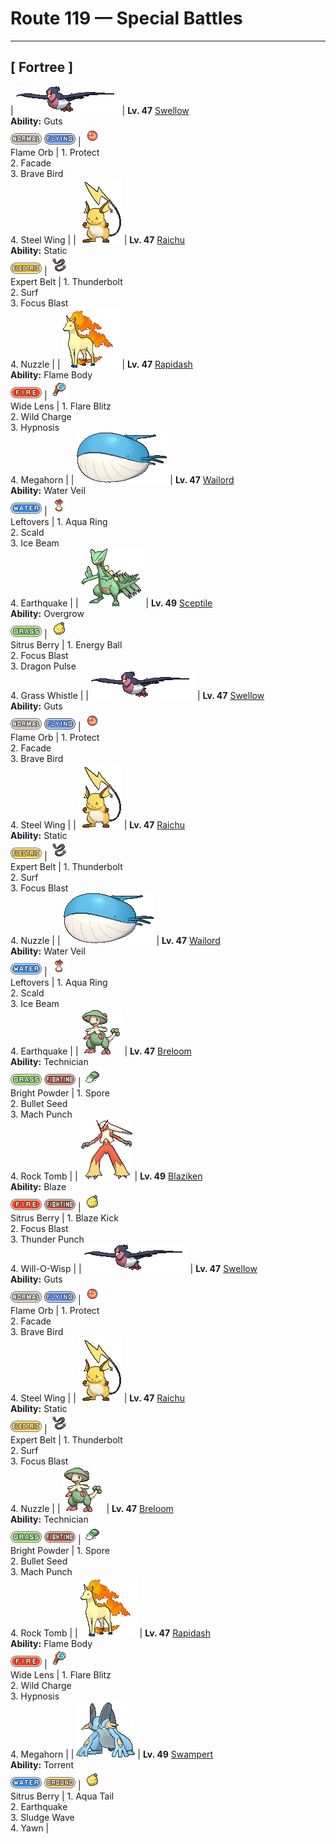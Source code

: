 # Route 119 — Special Battles

---

## [ Fortree ]

| ![Swellow](../../assets/sprites/swellow/front.gif "Swellow: Swellow is very conscientious about the upkeep of its glossy wings. Once two Swellow are gathered, they diligently take care of cleaning each other’s wings.") | **Lv. 47** [Swellow](../../pokemon/swellow.md)<br>**Ability:** <span class="tooltip" title="Boosts the Attack stat if the Pokémon has a status condition.">Guts</span><br>![normal](../../assets/types/normal.png) ![flying](../../assets/types/flying.png) | ![Flame Orb](../../assets/items/flame_orb.png "Flame Orb")<br><span class="tooltip" title="Held: Burns the holder at the end of each turn.">Flame Orb</span> | 1. <span class="tooltip" title="It enables the user to evade all attacks. Its chance of failing rises if it is used in succession.">Protect</span><br>2. <span class="tooltip" title="An attack move that doubles its power if the user is poisoned, paralyzed, or has a burn.">Facade</span><br>3. <span class="tooltip" title="The user tucks in its wings and charges from a low altitude. The user also takes serious damage.">Brave Bird</span><br>4. <span class="tooltip" title="The foe is hit with wings of steel. It may also raise the user’s Defense stat. ">Steel Wing</span> |
| ![Raichu](../../assets/sprites/raichu/front.gif "Raichu: This Pokémon exudes a weak electrical charge from all over its body that makes it take on a slight glow in darkness. Raichu plants its tail in the ground to discharge electricity.") | **Lv. 47** [Raichu](../../pokemon/raichu.md)<br>**Ability:** <span class="tooltip" title="Contact with the Pokémon may cause paralysis.">Static</span><br>![electric](../../assets/types/electric.png) | ![Expert Belt](../../assets/items/expert_belt.png "Expert Belt")<br><span class="tooltip" title="Held: When the holder hits with a super-effective move, its power is raised by 20%.">Expert Belt</span> | 1. <span class="tooltip" title="A strong electric blast is loosed at the foe. It may also leave the foe paralyzed.">Thunderbolt</span><br>2. <span class="tooltip" title="It swamps the entire battlefield with a giant wave. It can also be used for crossing water.">Surf</span><br>3. <span class="tooltip" title="The user heightens its mental focus and unleashes its power. It may also lower the target’s Sp. Def.">Focus Blast</span><br>4. <span class="tooltip" title="Inflicts regular damage.  Has a 100% chance to paralyze the target.">Nuzzle</span> |
| ![Rapidash](../../assets/sprites/rapidash/front.gif "Rapidash: Rapidash usually can be seen casually cantering in the fields and plains. However, when this Pokémon turns serious, its fiery manes flare and blaze as it gallops its way up to 150 mph.") | **Lv. 47** [Rapidash](../../pokemon/rapidash.md)<br>**Ability:** <span class="tooltip" title="Contact with the Pokémon may burn the attacker.">Flame Body</span><br>![fire](../../assets/types/fire.png) | ![Wide Lens](../../assets/items/wide_lens.png "Wide Lens")<br><span class="tooltip" title="Held: Increases the accuracy of any move the holder uses by 10% (multiplied; i.e. 70% accuracy is increased to 77%).">Wide Lens</span> | 1. <span class="tooltip" title="The user cloaks itself in fire and charges at the foe. The user sustains serious damage, too.">Flare Blitz</span><br>2. <span class="tooltip" title="Inflicts regular damage.  User takes 1/4 the damage it inflicts in recoil.">Wild Charge</span><br>3. <span class="tooltip" title="The user employs hypnotic suggestion to make the target fall into a deep sleep.">Hypnosis</span><br>4. <span class="tooltip" title="Utilizing its tough and impressive horn, the user rams into the foe  with no letup. ">Megahorn</span> |
| ![Wailord](../../assets/sprites/wailord/front.gif "Wailord: When chasing prey, Wailord herds them by leaping out of the water and making a humongous splash. It is breathtaking to see this Pokémon leaping out of the sea with others in its pod.") | **Lv. 47** [Wailord](../../pokemon/wailord.md)<br>**Ability:** <span class="tooltip" title="Prevents the Pokémon from getting a burn.">Water Veil</span><br>![water](../../assets/types/water.png) | ![Leftovers](../../assets/items/leftovers.png "Leftovers")<br><span class="tooltip" title="Held: Heals the holder by 1/16 its max HP at the end of each turn.">Leftovers</span> | 1. <span class="tooltip" title="The user envelops itself in a veil made of water. It regains some HP on every turn.">Aqua Ring</span><br>2. <span class="tooltip" title="Inflicts regular damage.  Has a 30% chance to burn the target.">Scald</span><br>3. <span class="tooltip" title="The foe is struck with an icy-cold beam of energy. It may also freeze the target solid.">Ice Beam</span><br>4. <span class="tooltip" title="The user sets off an earthquake that hits all the Pokémon in the battle. ">Earthquake</span> |
| ![Sceptile](../../assets/sprites/sceptile/front.gif "Sceptile: Sceptile has seeds growing on its back. They are said to be bursting with nutrients that revitalize trees. This Pokémon raises the trees in a forest with loving care.") | **Lv. 49** [Sceptile](../../pokemon/sceptile.md)<br>**Ability:** <span class="tooltip" title="Powers up Grass-type moves when the Pokémon is in trouble.">Overgrow</span><br>![grass](../../assets/types/grass.png) | ![Sitrus Berry](../../assets/items/sitrus_berry.png "Sitrus Berry")<br><span class="tooltip" title="Held in battle :   When the holder has 1/2 its max HP remaining or less, it consumes this item to restore 1/4 its max HP.  Used on a party Pokémon :   Restores 1/4 the Pokémon's max HP.">Sitrus Berry</span> | 1. <span class="tooltip" title="The user draws power from nature and fires it at the foe. It may also lower the target’s Sp. Def.">Energy Ball</span><br>2. <span class="tooltip" title="The user heightens its mental focus and unleashes its power. It may also lower the target’s Sp. Def.">Focus Blast</span><br>3. <span class="tooltip" title="The foe is attacked with a shock wave generated by the user’s gaping mouth. ">Dragon Pulse</span><br>4. <span class="tooltip" title="The user plays a pleasant melody that lulls the foe into a deep sleep. ">Grass Whistle</span> |
| ![Swellow](../../assets/sprites/swellow/front.gif "Swellow: Swellow is very conscientious about the upkeep of its glossy wings. Once two Swellow are gathered, they diligently take care of cleaning each other’s wings.") | **Lv. 47** [Swellow](../../pokemon/swellow.md)<br>**Ability:** <span class="tooltip" title="Boosts the Attack stat if the Pokémon has a status condition.">Guts</span><br>![normal](../../assets/types/normal.png) ![flying](../../assets/types/flying.png) | ![Flame Orb](../../assets/items/flame_orb.png "Flame Orb")<br><span class="tooltip" title="Held: Burns the holder at the end of each turn.">Flame Orb</span> | 1. <span class="tooltip" title="It enables the user to evade all attacks. Its chance of failing rises if it is used in succession.">Protect</span><br>2. <span class="tooltip" title="An attack move that doubles its power if the user is poisoned, paralyzed, or has a burn.">Facade</span><br>3. <span class="tooltip" title="The user tucks in its wings and charges from a low altitude. The user also takes serious damage.">Brave Bird</span><br>4. <span class="tooltip" title="The foe is hit with wings of steel. It may also raise the user’s Defense stat. ">Steel Wing</span> |
| ![Raichu](../../assets/sprites/raichu/front.gif "Raichu: This Pokémon exudes a weak electrical charge from all over its body that makes it take on a slight glow in darkness. Raichu plants its tail in the ground to discharge electricity.") | **Lv. 47** [Raichu](../../pokemon/raichu.md)<br>**Ability:** <span class="tooltip" title="Contact with the Pokémon may cause paralysis.">Static</span><br>![electric](../../assets/types/electric.png) | ![Expert Belt](../../assets/items/expert_belt.png "Expert Belt")<br><span class="tooltip" title="Held: When the holder hits with a super-effective move, its power is raised by 20%.">Expert Belt</span> | 1. <span class="tooltip" title="A strong electric blast is loosed at the foe. It may also leave the foe paralyzed.">Thunderbolt</span><br>2. <span class="tooltip" title="It swamps the entire battlefield with a giant wave. It can also be used for crossing water.">Surf</span><br>3. <span class="tooltip" title="The user heightens its mental focus and unleashes its power. It may also lower the target’s Sp. Def.">Focus Blast</span><br>4. <span class="tooltip" title="Inflicts regular damage.  Has a 100% chance to paralyze the target.">Nuzzle</span> |
| ![Wailord](../../assets/sprites/wailord/front.gif "Wailord: When chasing prey, Wailord herds them by leaping out of the water and making a humongous splash. It is breathtaking to see this Pokémon leaping out of the sea with others in its pod.") | **Lv. 47** [Wailord](../../pokemon/wailord.md)<br>**Ability:** <span class="tooltip" title="Prevents the Pokémon from getting a burn.">Water Veil</span><br>![water](../../assets/types/water.png) | ![Leftovers](../../assets/items/leftovers.png "Leftovers")<br><span class="tooltip" title="Held: Heals the holder by 1/16 its max HP at the end of each turn.">Leftovers</span> | 1. <span class="tooltip" title="The user envelops itself in a veil made of water. It regains some HP on every turn.">Aqua Ring</span><br>2. <span class="tooltip" title="Inflicts regular damage.  Has a 30% chance to burn the target.">Scald</span><br>3. <span class="tooltip" title="The foe is struck with an icy-cold beam of energy. It may also freeze the target solid.">Ice Beam</span><br>4. <span class="tooltip" title="The user sets off an earthquake that hits all the Pokémon in the battle. ">Earthquake</span> |
| ![Breloom](../../assets/sprites/breloom/front.gif "Breloom: The seeds ringing Breloom’s tail are made of hardened toxic spores. It is horrible to eat the seeds. Just taking a bite of this Pokémon’s seed will cause your stomach to rumble.") | **Lv. 47** [Breloom](../../pokemon/breloom.md)<br>**Ability:** <span class="tooltip" title="Powers up the Pokémon’s weaker moves.">Technician</span><br>![grass](../../assets/types/grass.png) ![fighting](../../assets/types/fighting.png) | ![Bright Powder](../../assets/items/bright_powder.png "Bright Powder")<br><span class="tooltip" title="Held in battle :   Moves targeting the holder have 0.9× chance to hit.">Bright Powder</span> | 1. <span class="tooltip" title="The user scatters bursts of spores that induce sleep.  ">Spore</span><br>2. <span class="tooltip" title="The user forcefully shoots seeds at the foe. Two to five seeds are shot in rapid succession.">Bullet Seed</span><br>3. <span class="tooltip" title="The user throws a punch at blinding speed. It is certain to strike first.">Mach Punch</span><br>4. <span class="tooltip" title="Boulders are hurled at the foe. It also lowers the foe’s Speed by preventing its movement.">Rock Tomb</span> |
| ![Blaziken](../../assets/sprites/blaziken/front.gif "Blaziken: Blaziken has incredibly strong legs—it can easily clear a 30-story building in one leap. This Pokémon’s blazing punches leave its foes scorched and blackened.") | **Lv. 49** [Blaziken](../../pokemon/blaziken.md)<br>**Ability:** <span class="tooltip" title="Powers up Fire-type moves when the Pokémon is in trouble.">Blaze</span><br>![fire](../../assets/types/fire.png) ![fighting](../../assets/types/fighting.png) | ![Sitrus Berry](../../assets/items/sitrus_berry.png "Sitrus Berry")<br><span class="tooltip" title="Held in battle :   When the holder has 1/2 its max HP remaining or less, it consumes this item to restore 1/4 its max HP.  Used on a party Pokémon :   Restores 1/4 the Pokémon's max HP.">Sitrus Berry</span> | 1. <span class="tooltip" title="The user launches a kick with a high critical-hit ratio. It may also leave the target with a burn.">Blaze Kick</span><br>2. <span class="tooltip" title="The user heightens its mental focus and unleashes its power. It may also lower the target’s Sp. Def.">Focus Blast</span><br>3. <span class="tooltip" title="The foe is punched with an electrified fist. It may leave the target with paralysis.">Thunder Punch</span><br>4. <span class="tooltip" title="The user shoots a sinister, bluish white flame at the foe to inflict a burn. ">Will-O-Wisp</span> |
| ![Swellow](../../assets/sprites/swellow/front.gif "Swellow: Swellow is very conscientious about the upkeep of its glossy wings. Once two Swellow are gathered, they diligently take care of cleaning each other’s wings.") | **Lv. 47** [Swellow](../../pokemon/swellow.md)<br>**Ability:** <span class="tooltip" title="Boosts the Attack stat if the Pokémon has a status condition.">Guts</span><br>![normal](../../assets/types/normal.png) ![flying](../../assets/types/flying.png) | ![Flame Orb](../../assets/items/flame_orb.png "Flame Orb")<br><span class="tooltip" title="Held: Burns the holder at the end of each turn.">Flame Orb</span> | 1. <span class="tooltip" title="It enables the user to evade all attacks. Its chance of failing rises if it is used in succession.">Protect</span><br>2. <span class="tooltip" title="An attack move that doubles its power if the user is poisoned, paralyzed, or has a burn.">Facade</span><br>3. <span class="tooltip" title="The user tucks in its wings and charges from a low altitude. The user also takes serious damage.">Brave Bird</span><br>4. <span class="tooltip" title="The foe is hit with wings of steel. It may also raise the user’s Defense stat. ">Steel Wing</span> |
| ![Raichu](../../assets/sprites/raichu/front.gif "Raichu: This Pokémon exudes a weak electrical charge from all over its body that makes it take on a slight glow in darkness. Raichu plants its tail in the ground to discharge electricity.") | **Lv. 47** [Raichu](../../pokemon/raichu.md)<br>**Ability:** <span class="tooltip" title="Contact with the Pokémon may cause paralysis.">Static</span><br>![electric](../../assets/types/electric.png) | ![Expert Belt](../../assets/items/expert_belt.png "Expert Belt")<br><span class="tooltip" title="Held: When the holder hits with a super-effective move, its power is raised by 20%.">Expert Belt</span> | 1. <span class="tooltip" title="A strong electric blast is loosed at the foe. It may also leave the foe paralyzed.">Thunderbolt</span><br>2. <span class="tooltip" title="It swamps the entire battlefield with a giant wave. It can also be used for crossing water.">Surf</span><br>3. <span class="tooltip" title="The user heightens its mental focus and unleashes its power. It may also lower the target’s Sp. Def.">Focus Blast</span><br>4. <span class="tooltip" title="Inflicts regular damage.  Has a 100% chance to paralyze the target.">Nuzzle</span> |
| ![Breloom](../../assets/sprites/breloom/front.gif "Breloom: The seeds ringing Breloom’s tail are made of hardened toxic spores. It is horrible to eat the seeds. Just taking a bite of this Pokémon’s seed will cause your stomach to rumble.") | **Lv. 47** [Breloom](../../pokemon/breloom.md)<br>**Ability:** <span class="tooltip" title="Powers up the Pokémon’s weaker moves.">Technician</span><br>![grass](../../assets/types/grass.png) ![fighting](../../assets/types/fighting.png) | ![Bright Powder](../../assets/items/bright_powder.png "Bright Powder")<br><span class="tooltip" title="Held in battle :   Moves targeting the holder have 0.9× chance to hit.">Bright Powder</span> | 1. <span class="tooltip" title="The user scatters bursts of spores that induce sleep.  ">Spore</span><br>2. <span class="tooltip" title="The user forcefully shoots seeds at the foe. Two to five seeds are shot in rapid succession.">Bullet Seed</span><br>3. <span class="tooltip" title="The user throws a punch at blinding speed. It is certain to strike first.">Mach Punch</span><br>4. <span class="tooltip" title="Boulders are hurled at the foe. It also lowers the foe’s Speed by preventing its movement.">Rock Tomb</span> |
| ![Rapidash](../../assets/sprites/rapidash/front.gif "Rapidash: Rapidash usually can be seen casually cantering in the fields and plains. However, when this Pokémon turns serious, its fiery manes flare and blaze as it gallops its way up to 150 mph.") | **Lv. 47** [Rapidash](../../pokemon/rapidash.md)<br>**Ability:** <span class="tooltip" title="Contact with the Pokémon may burn the attacker.">Flame Body</span><br>![fire](../../assets/types/fire.png) | ![Wide Lens](../../assets/items/wide_lens.png "Wide Lens")<br><span class="tooltip" title="Held: Increases the accuracy of any move the holder uses by 10% (multiplied; i.e. 70% accuracy is increased to 77%).">Wide Lens</span> | 1. <span class="tooltip" title="The user cloaks itself in fire and charges at the foe. The user sustains serious damage, too.">Flare Blitz</span><br>2. <span class="tooltip" title="Inflicts regular damage.  User takes 1/4 the damage it inflicts in recoil.">Wild Charge</span><br>3. <span class="tooltip" title="The user employs hypnotic suggestion to make the target fall into a deep sleep.">Hypnosis</span><br>4. <span class="tooltip" title="Utilizing its tough and impressive horn, the user rams into the foe  with no letup. ">Megahorn</span> |
| ![Swampert](../../assets/sprites/swampert/front.gif "Swampert: Swampert predicts storms by sensing subtle differences in the sounds of waves and tidal winds with its fins. If a storm is approaching, it piles up boulders to protect itself.") | **Lv. 49** [Swampert](../../pokemon/swampert.md)<br>**Ability:** <span class="tooltip" title="Powers up Water-type moves when the Pokémon is in trouble.">Torrent</span><br>![water](../../assets/types/water.png) ![ground](../../assets/types/ground.png) | ![Sitrus Berry](../../assets/items/sitrus_berry.png "Sitrus Berry")<br><span class="tooltip" title="Held in battle :   When the holder has 1/2 its max HP remaining or less, it consumes this item to restore 1/4 its max HP.  Used on a party Pokémon :   Restores 1/4 the Pokémon's max HP.">Sitrus Berry</span> | 1. <span class="tooltip" title="The user attacks by swinging its tail as if it were a vicious wave in a raging storm. ">Aqua Tail</span><br>2. <span class="tooltip" title="The user sets off an earthquake that hits all the Pokémon in the battle. ">Earthquake</span><br>3. <span class="tooltip" title="Inflicts regular damage.  Has a 10% chance to poison the target.">Sludge Wave</span><br>4. <span class="tooltip" title="The user lets loose a huge yawn that lulls the foe into falling asleep on the next turn.">Yawn</span> |

